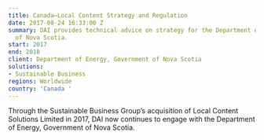 ```yaml
---
title: Canada—Local Content Strategy and Regulation
date: 2017-08-24 16:33:00 Z
summary: DAI provides technical advice on strategy for the Department of Energy, Government
  of Nova Scotia.
start: 2017
end: 2018
client: Department of Energy, Government of Nova Scotia
solutions:
- Sustainable Business
regions: Worldwide
country: 'Canada '
---
```


Through the Sustainable Business Group’s acquisition of Local Content Solutions Limited in 2017, DAI now continues to engage with the Department of Energy, Government of Nova Scotia.